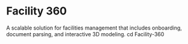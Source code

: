# Facility 360
A scalable solution for facilities management that includes onboarding, document parsing, and interactive 3D modeling.
cd Facility-360


